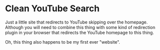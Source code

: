 # Clean YouTube Search

Just a little site that redirects to YouTube skipping over the homepage.
Although you will need to combine this thing with some kind of redirection plugin in your browser that redirects the YouTube homepage to this thing.


Oh, this thing also happens to be my first ever "website".

